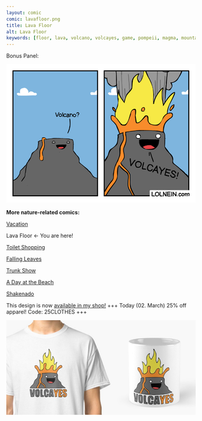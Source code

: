```yaml
---
layout: comic
comic: lavafloor.png
title: Lava Floor
alt: Lava Floor
keywords: [floor, lava, volcano, volcayes, game, pompeii, magma, mountain, eruption]
---
```


Bonus Panel:

![Lava Floor Bonus Panel](/images/lavafloor_bonus.png)


__More nature-related comics:__

[Vacation](https://lolnein.com/2017/05/26/vacation/)

Lava Floor <- You are here!

[Toilet Shopping](https://lolnein.com/2017/07/12/toiletshopping/)

[Falling Leaves](https://lolnein.com/2017/11/06/fallingleaves/)

[Trunk Show](https://lolnein.com/2017/12/23/trunkshow/)

[A Day at the Beach](https://lolnein.com/2019/04/11/adayatthebeach/)

[Shakenado](https://lolnein.com/2019/04/30/shakenado/)


This design is now [available in my shop!](https://lolnein.redbubble.com) +++ Today (02. March) 25% off apparel! Code: 25CLOTHES +++

[![Volcayes Shirt](/images/volcayes_shirtmug.png)](https://lolnein.redbubble.com)
